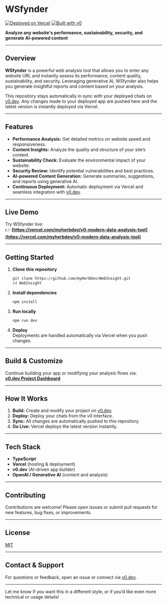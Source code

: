 # WSfynder

[![Deployed on Vercel](https://img.shields.io/badge/Deployed%20on-Vercel-black?style=for-the-badge&logo=vercel)](https://vercel.com/myherbdev/v0-modern-data-analysis-tool)
[![Built with v0](https://img.shields.io/badge/Built%20with-v0.dev-black?style=for-the-badge)](https://v0.dev/chat/projects/gaTwn19OSeK)

**Analyze any website's performance, sustainability, security, and generate AI-powered content**

---

## Overview

**WSfynder** is a powerful web analysis tool that allows you to enter any website URL and instantly assess its performance, content quality, sustainability, and security. Leveraging generative AI, WSfynder also helps you generate insightful reports and content based on your analysis.

This repository stays automatically in sync with your deployed chats on [v0.dev](https://v0.dev). Any changes made to your deployed app are pushed here and the latest version is instantly deployed via Vercel.

---

## Features

- **Performance Analysis:** Get detailed metrics on website speed and responsiveness.
- **Content Insights:** Analyze the quality and structure of your site’s content.
- **Sustainability Check:** Evaluate the environmental impact of your website.
- **Security Review:** Identify potential vulnerabilities and best practices.
- **AI-powered Content Generation:** Generate summaries, suggestions, and reports using generative AI.
- **Continuous Deployment:** Automatic deployment via Vercel and seamless integration with [v0.dev](https://v0.dev).

---

## Live Demo

Try WSfynder live:  
👉 **[https://vercel.com/myherbdev/v0-modern-data-analysis-tool](https://vercel.com/myherbdev/v0-modern-data-analysis-tool)**

---

## Getting Started

1. **Clone this repository**
   ```bash
   git clone https://github.com/myHerbDev/WebInsight.git
   cd WebInsight
   ```
2. **Install dependencies**
   ```bash
   npm install
   ```
3. **Run locally**
   ```bash
   npm run dev
   ```
4. **Deploy**  
   Deployments are handled automatically via Vercel when you push changes.

---

## Build & Customize

Continue building your app or modifying your analysis flows via:  
**[v0.dev Project Dashboard](https://v0.dev/chat/projects/gaTwn19OSeK)**

---

## How It Works

1. **Build:** Create and modify your project on [v0.dev](https://v0.dev).
2. **Deploy:** Deploy your chats from the v0 interface.
3. **Sync:** All changes are automatically pushed to this repository.
4. **Go Live:** Vercel deploys the latest version instantly.

---

## Tech Stack

- **TypeScript**
- **Vercel** (hosting & deployment)
- **v0.dev** (AI-driven app builder)
- **OpenAI / Generative AI** (content and analysis)

---

## Contributing

Contributions are welcome! Please open issues or submit pull requests for new features, bug fixes, or improvements.

---

## License

[MIT](LICENSE)

---

## Contact & Support

For questions or feedback, open an issue or connect via [v0.dev](https://v0.dev/chat/projects/gaTwn19OSeK).

---

Let me know if you want this in a different style, or if you’d like even more technical or usage details!
